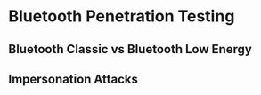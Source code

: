 # Bluetooth Penetration Testing



## Bluetooth Classic vs Bluetooth Low Energy


## Impersonation Attacks

